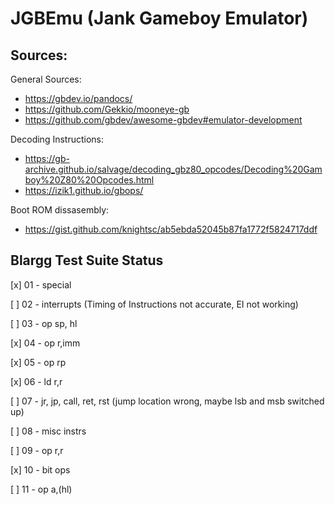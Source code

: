 # JGBEmu (Jank Gameboy Emulator)

## Sources:

General Sources:

- https://gbdev.io/pandocs/
- https://github.com/Gekkio/mooneye-gb
- https://github.com/gbdev/awesome-gbdev#emulator-development

Decoding Instructions:

- https://gb-archive.github.io/salvage/decoding_gbz80_opcodes/Decoding%20Gamboy%20Z80%20Opcodes.html
- https://izik1.github.io/gbops/

Boot ROM dissasembly:

- https://gist.github.com/knightsc/ab5ebda52045b87fa1772f5824717ddf


## Blargg Test Suite Status

[x] 01 - special

[ ] 02 - interrupts (Timing of Instructions not accurate, EI not working)

[ ] 03 - op sp, hl 

[x] 04 - op r,imm

[x] 05 - op rp

[x] 06 - ld r,r

[ ] 07 - jr, jp, call, ret, rst (jump location wrong, maybe lsb and msb switched up)

[ ] 08 - misc instrs

[ ] 09 - op r,r

[x] 10 - bit ops

[ ] 11 - op a,(hl)